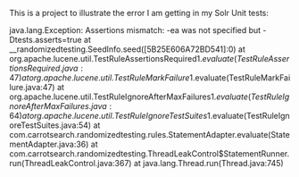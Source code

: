 This is a project to illustrate the error I am getting in my Solr Unit tests:

java.lang.Exception: Assertions mismatch: -ea was not specified but -Dtests.asserts=true
	at __randomizedtesting.SeedInfo.seed([5B25E606A72BD541]:0)
	at org.apache.lucene.util.TestRuleAssertionsRequired$1.evaluate(TestRuleAssertionsRequired.java:47)
	at org.apache.lucene.util.TestRuleMarkFailure$1.evaluate(TestRuleMarkFailure.java:47)
	at org.apache.lucene.util.TestRuleIgnoreAfterMaxFailures$1.evaluate(TestRuleIgnoreAfterMaxFailures.java:64)
	at org.apache.lucene.util.TestRuleIgnoreTestSuites$1.evaluate(TestRuleIgnoreTestSuites.java:54)
	at com.carrotsearch.randomizedtesting.rules.StatementAdapter.evaluate(StatementAdapter.java:36)
	at com.carrotsearch.randomizedtesting.ThreadLeakControl$StatementRunner.run(ThreadLeakControl.java:367)
	at java.lang.Thread.run(Thread.java:745)
